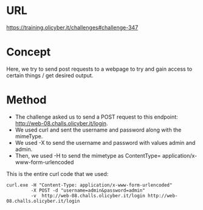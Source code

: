 # URL
https://training.olicyber.it/challenges#challenge-347

# Concept
Here, we try to send post requests to a webpage to try and gain access to certain things / get desired output.

# Method
* The challenge asked us to send a POST request to this endpoint: http://web-08.challs.olicyber.it/login.
* We used curl and sent the username and password along with the mimeType.
* We used -X to send the username and password with values admin and admin.
* Then, we used -H to send the mimetype as ContentType= application/x-www-form-urlencoded

This is the entire curl code that we used:
```
curl.exe -H "Content-Type: application/x-www-form-urlencoded" 
         -X POST -d "username=admin&password=admin" 
         -v  http://web-08.challs.olicyber.it/login http://web-08.challs.olicyber.it/login
```
